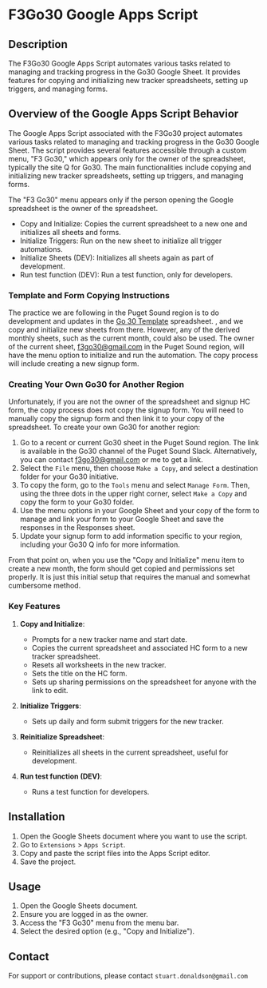 # F3Go30 Google Apps Script

## Description

The F3Go30 Google Apps Script automates various tasks related to managing and tracking progress in the Go30 Google Sheet. It provides features for copying and initializing new tracker spreadsheets, setting up triggers, and managing forms.

## Overview of the Google Apps Script Behavior

The Google Apps Script associated with the F3Go30 project automates various tasks related to managing and tracking progress in the Go30 Google Sheet. The script provides several features accessible through a custom menu, "F3 Go30," which appears only for the owner of the spreadsheet, typically the site Q for Go30. The main functionalities include copying and initializing new tracker spreadsheets, setting up triggers, and managing forms.

The "F3 Go30" menu appears only if the person opening the Google spreadsheet is the owner of the spreadsheet.
 * Copy and Initialize: Copies the current spreadsheet to a new one and initializes all sheets and forms.
 * Initialize Triggers: Run on the new sheet to initialize all trigger automations.
 * Initialize Sheets (DEV): Initializes all sheets again as part of development.
 * Run test function (DEV): Run a test function, only for developers.

### Template and Form Copying Instructions

The practice we are following in the Puget Sound region is to do development and updates in the [Go 30 Template](https://docs.google.com/spreadsheets/d/1XLAYCSSeNBLvA2JTfhFWoZkKgsmizoUvsNk6CJtot7U/edit?usp=sharing) spreadsheet. , and we copy and initialize new sheets from there. However, any of the derived monthly sheets, such as the current month, could also be used. The owner of the current sheet, f3go30@gmail.com in the Puget Sound region, will have the menu option to initialize and run the automation.  The copy process will include creating a new signup form.

### Creating Your Own Go30 for Another Region

Unfortunately, if you are not the owner of the spreadsheet and signup HC form, the copy process does not copy the signup form. You will need to manually copy the signup form and then link it to your copy of the spreadsheet. To create your own Go30 for another region:

1. Go to a recent or current Go30 sheet in the Puget Sound region. The link is available in the Go30 channel of the Puget Sound Slack. Alternatively, you can contact f3go30@gmail.com or me to get a link.
2. Select the `File` menu, then choose `Make a Copy`, and select a destination folder for your Go30 initiative.
3. To copy the form, go to the `Tools` menu and select `Manage Form`. Then, using the three dots in the upper right corner, select `Make a Copy` and copy the form to your Go30 folder.
4. Use the menu options in your Google Sheet and your copy of the form to manage and link your form to your Google Sheet and save the responses in the Responses sheet.
5. Update your signup form to add information specific to your region, including your Go30 Q info for more information.

From that point on, when you use the "Copy and Initialize" menu item to create a new month, the form should get copied and permissions set properly. It is just this initial setup that requires the manual and somewhat cumbersome method.

### Key Features

1. **Copy and Initialize**:
   - Prompts for a new tracker name and start date.
   - Copies the current spreadsheet and associated HC form to a new tracker spreadsheet.
   - Resets all worksheets in the new tracker.
   - Sets the title on the HC form.
   - Sets up sharing permissions on the spreadsheet for anyone with the link to edit.

2. **Initialize Triggers**:
   - Sets up daily and form submit triggers for the new tracker.

3. **Reinitialize Spreadsheet**:
   - Reinitializes all sheets in the current spreadsheet, useful for development.
   
4. **Run test function (DEV)**:
   - Runs a test function for developers.

## Installation

1. Open the Google Sheets document where you want to use the script.
2. Go to `Extensions` > `Apps Script`.
3. Copy and paste the script files into the Apps Script editor.
4. Save the project.

## Usage

1. Open the Google Sheets document.
2. Ensure you are logged in as the owner.
3. Access the "F3 Go30" menu from the menu bar.
4. Select the desired option (e.g., "Copy and Initialize").

## Contact

For support or contributions, please contact `stuart.donaldson@gmail.com`